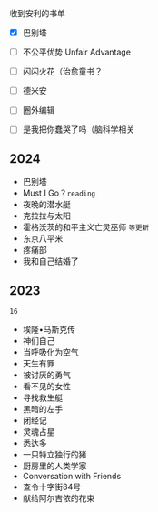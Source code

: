 收到安利的书单
- [x] 巴别塔
- [ ] 不公平优势 Unfair Advantage 
- [ ] 闪闪火花（治愈童书？
- [ ] 德米安
- [ ] 圈外编辑
- [ ] 是我把你蠢哭了吗（脑科学相关


## 2024
- 巴别塔
- Must I Go？`reading`
- 夜晚的潜水艇
- 克拉拉与太阳
- 霍格沃茨的和平主义亡灵巫师 `等更新`
- 东京八平米
- 疼痛部
- 我和自己结婚了


## 2023
`16`
- 埃隆•马斯克传
- 神们自己
- 当呼吸化为空气
- 天生有罪
- 被讨厌的勇气
- 看不见的女性
- 寻找救生艇
- 黑暗的左手
- 闭经记
- 灵魂占星
- 悉达多
- 一只特立独行的猪
- 厨房里的人类学家
- Conversation with Friends
- 查令十字街84号
- 献给阿尔吉侬的花束